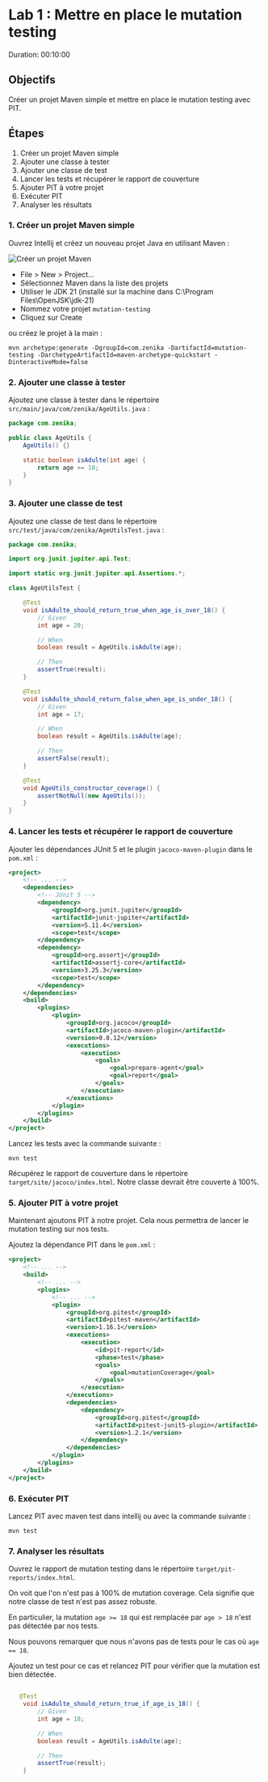 # Lab 1 : Mettre en place le mutation testing
Duration: 00:10:00

## Objectifs
Créer un projet Maven simple et mettre en place le mutation testing avec PIT.

## Étapes
1. Créer un projet Maven simple
2. Ajouter une classe à tester
3. Ajouter une classe de test
4. Lancer les tests et récupérer le rapport de couverture
5. Ajouter PIT à votre projet
6. Exécuter PIT
7. Analyser les résultats

### 1. Créer un projet Maven simple


Ouvrez Intellij et créez un nouveau projet Java en utilisant Maven : 

![Créer un projet Maven](assets/new-projects.png)

- File > New > Project...
- Sélectionnez Maven dans la liste des projets
- Utiliser le JDK 21 (installé sur la machine dans C:\Program Files\OpenJSK\jdk-21)
- Nommez votre projet `mutation-testing`
- Cliquez sur Create

ou créez le projet à la main :
```shell
mvn archetype:generate -DgroupId=com.zenika -DartifactId=mutation-testing -DarchetypeArtifactId=maven-archetype-quickstart -DinteractiveMode=false
```

### 2. Ajouter une classe à tester

Ajoutez une classe à tester dans le répertoire `src/main/java/com/zenika/AgeUtils.java` :

```java
package com.zenika;

public class AgeUtils {
    AgeUtils() {}

    static boolean isAdulte(int age) {
        return age >= 18;
    }
}
```

### 3. Ajouter une classe de test

Ajoutez une classe de test dans le répertoire `src/test/java/com/zenika/AgeUtilsTest.java` :

```java
package com.zenika;

import org.junit.jupiter.api.Test;

import static org.junit.jupiter.api.Assertions.*;

class AgeUtilsTest {

    @Test
    void isAdulte_should_return_true_when_age_is_over_18() {
        // Given
        int age = 20;

        // When
        boolean result = AgeUtils.isAdulte(age);

        // Then
        assertTrue(result);
    }

    @Test
    void isAdulte_should_return_false_when_age_is_under_18() {
        // Given
        int age = 17;

        // When
        boolean result = AgeUtils.isAdulte(age);

        // Then
        assertFalse(result);
    }

    @Test
    void AgeUtils_constructor_coverage() {
        assertNotNull(new AgeUtils());
    }
}
```

### 4. Lancer les tests et récupérer le rapport de couverture

Ajouter les dépendances JUnit 5 et le plugin `jacoco-maven-plugin` dans le `pom.xml` :

```xml
<project>
    <!-- ... -->
    <dependencies>
        <!-- JUnit 5 -->
        <dependency>
            <groupId>org.junit.jupiter</groupId>
            <artifactId>junit-jupiter</artifactId>
            <version>5.11.4</version>
            <scope>test</scope>
        </dependency>
        <dependency>
            <groupId>org.assertj</groupId>
            <artifactId>assertj-core</artifactId>
            <version>3.25.3</version>
            <scope>test</scope>
        </dependency>
    </dependencies>
    <build>
        <plugins>
            <plugin>
                <groupId>org.jacoco</groupId>
                <artifactId>jacoco-maven-plugin</artifactId>
                <version>0.8.12</version>
                <executions>
                    <execution>
                        <goals>
                            <goal>prepare-agent</goal>
                            <goal>report</goal>
                        </goals>
                    </execution>
                </executions>
            </plugin>
        </plugins>
    </build>
</project>
```

Lancez les tests avec la commande suivante :

```shell
mvn test
```

Récupérez le rapport de couverture dans le répertoire `target/site/jacoco/index.html`.
Notre classe devrait être couverte à 100%.

### 5. Ajouter PIT à votre projet

Maintenant ajoutons PIT à notre projet. Cela nous permettra de lancer le mutation testing sur nos tests.

Ajoutez la dépendance PIT dans le `pom.xml` :

```xml
<project>
    <!-- ... -->
    <build>
        <!-- ... -->
        <plugins>
            <!-- ... -->
            <plugin>
                <groupId>org.pitest</groupId>
                <artifactId>pitest-maven</artifactId>
                <version>1.16.1</version>
                <executions>
                    <execution>
                        <id>pit-report</id>
                        <phase>test</phase>
                        <goals>
                            <goal>mutationCoverage</goal>
                        </goals>
                    </execution>
                </executions>
                <dependencies>
                    <dependency>
                        <groupId>org.pitest</groupId>
                        <artifactId>pitest-junit5-plugin</artifactId>
                        <version>1.2.1</version>
                    </dependency>
                </dependencies>
            </plugin>
        </plugins>
    </build>
</project>
```

### 6. Exécuter PIT

Lancez PIT avec maven test dans intellij ou avec la commande suivante :

```shell
mvn test
```

### 7. Analyser les résultats

Ouvrez le rapport de mutation testing dans le répertoire `target/pit-reports/index.html`.

On voit que l'on n'est pas à 100% de mutation coverage. Cela signifie que notre classe de test n'est pas assez robuste.

En particulier, la mutation `age >= 18` qui est remplacée par `age > 18` n'est pas détectée par nos tests.

Nous pouvons remarquer que nous n'avons pas de tests pour le cas où `age == 18`.

Ajoutez un test pour ce cas et relancez PIT pour vérifier que la mutation est bien détectée.

```java

   @Test
    void isAdulte_should_return_true_if_age_is_18() {
        // Given
        int age = 18;

        // When
        boolean result = AgeUtils.isAdulte(age);

        // Then
        assertTrue(result);
    }
```